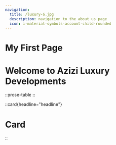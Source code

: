 ```yaml
---
navigation:
  title: /luxury-6.jpg
  description: navigation to the about us page
  icon: i-material-symbols-account-child-rounded
---
```


# My First Page

# Welcome to Azizi Luxury Developments

::prose-table
::

::card{headline="headline"}
# Card
::

<!-- ::my-alert
:: -->
